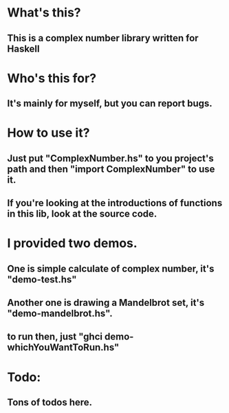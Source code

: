 # What's this? 
## This is a complex number library written for Haskell

# Who's this for? 
## It's mainly for myself, but you can report bugs. 

# How to use it?
## Just put "ComplexNumber.hs" to you project's path and then "import ComplexNumber" to use it.
## If you're looking at the introductions of functions in this lib, look at the source code.

# I provided two demos.
## One is simple calculate of complex number, it's "demo-test.hs"
## Another one is drawing a Mandelbrot set, it's "demo-mandelbrot.hs". 
## to run then, just "ghci demo-whichYouWantToRun.hs"

# Todo: 
## Tons of todos here. 
